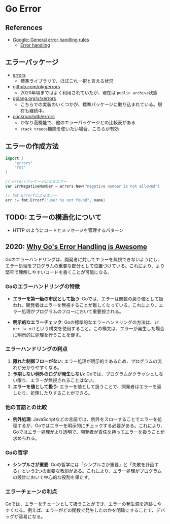 # Go Error

## References

- [Google: General error handling rules](https://developers.google.com/tech-writing/error-messages/error-handling)
  - [Error handling](https://google.github.io/styleguide/go/best-practices#error-handling)

## エラーパッケージ

- [errors](https://pkg.go.dev/errors)
  - 標準ライブラリで、ほぼこれ一択と言える状況
- [github.com/pkg/errors](https://github.com/pkg/errors)
  - 2020年頃まではよく利用されていたが、現在は `public archive`状態
- [golang.org/x/xerrors](https://pkg.go.dev/golang.org/x/xerrors)
  - こちらでの実装のいくつかが、標準パッケージに取り込まれている。現在も継続中。
- [cockroachdb/errors](https://github.com/cockroachdb/errors)
  - かなり高機能で、他のエラーパッケージとの比較表がある
  - `stack trance`機能を使いたい場合、こちらが有効

## エラーの作成方法

```go
import (
    "errors"
    "fmt"
)

// errorsパッケージによるエラー
var ErrNegativeNumber = errors.New("negative number is not allowed")

// fmt.Errorfによるエラー
err := fmt.Errorf("user %s not found", name)
```

## TODO: エラーの構造化について

- HTTP のようにコードとメッセージを管理するパターン

## 2020: [Why Go's Error Handling is Awesome](https://rauljordan.com/why-go-error-handling-is-awesome/)

Goのエラーハンドリングは、開発者に対してエラーを無視できないようにし、エラー処理をプログラムの重要な部分として位置づけている。これにより、より堅牢で理解しやすいコードを書くことが可能になる。

### Goのエラーハンドリングの特徴

- **エラーを第一級の市民として扱う**: Goでは、エラーは関数の戻り値として扱われ、開発者はエラーを無視することが難しくなっている。これにより、エラー処理がプログラムのフローにおいて重要視される。

- **明示的なエラーチェック**: Goの標準的なエラーハンドリングの方法は、`if err != nil`という構文を使用すること。この構文は、エラーが発生した場合に明示的に処理を行うことを促す。

### エラーハンドリングの利点

1. **隠れた制御フローがない**: エラー処理が明示的であるため、プログラムの流れが分かりやすくなる。
2. **予期しない例外のログが発生しない**: Goでは、プログラムがクラッシュしない限り、エラーが無視されることはない。
3. **エラーを値として扱う**: エラーを値として扱うことで、開発者はエラーを返したり、処理したりすることができる。

### 他の言語との比較

- **例外処理**: JavaScriptなどの言語では、例外をスローすることでエラーを処理するが、Goではエラーを明示的にチェックする必要がある。これにより、Goではエラー処理がより透明で、開発者が責任を持ってエラーを扱うことが求められる。

### Goの哲学

- **シンプルさが重要**: Goの哲学には「シンプルさが重要」と「失敗を計画する」という2つの重要な教訓がある。これにより、エラー処理がプログラムの設計において中心的な役割を果たす。

### エラーチェーンの利点

Goでは、エラーをチェーンとして扱うことができ、エラーの発生源を追跡しやすくなる。例えば、エラーがどの関数で発生したのかを明確にすることで、デバッグが容易になる。
